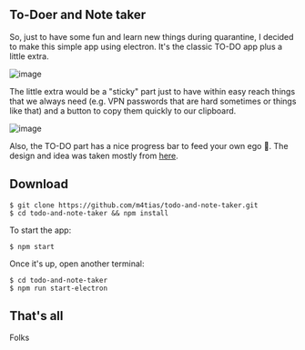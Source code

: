 ## To-Doer and Note taker

So, just to have some fun and learn new things during quarantine, I decided to make this simple app using electron. It's the classic TO-DO app plus a little extra.

![image](https://user-images.githubusercontent.com/24543730/82849168-081faf80-9ecd-11ea-9a20-7b2f3fc5bd48.png)

The little extra would be a "sticky" part just to have within easy reach things that we always need (e.g. VPN passwords that are hard sometimes or things like that) and a button to copy them quickly to our clipboard.

![image](https://user-images.githubusercontent.com/24543730/82849213-3d2c0200-9ecd-11ea-824b-5e6f450c6106.png)

Also, the TO-DO part has a nice progress bar to feed your own ego 🤪.
The design and idea was taken mostly from [here](https://github.com/cassidoo/todometer).

## Download

```
$ git clone https://github.com/m4tias/todo-and-note-taker.git
$ cd todo-and-note-taker && npm install
```

To start the app:
```
$ npm start
```
Once it's up, open another terminal:
```
$ cd todo-and-note-taker
$ npm run start-electron
```

## That's all

Folks
